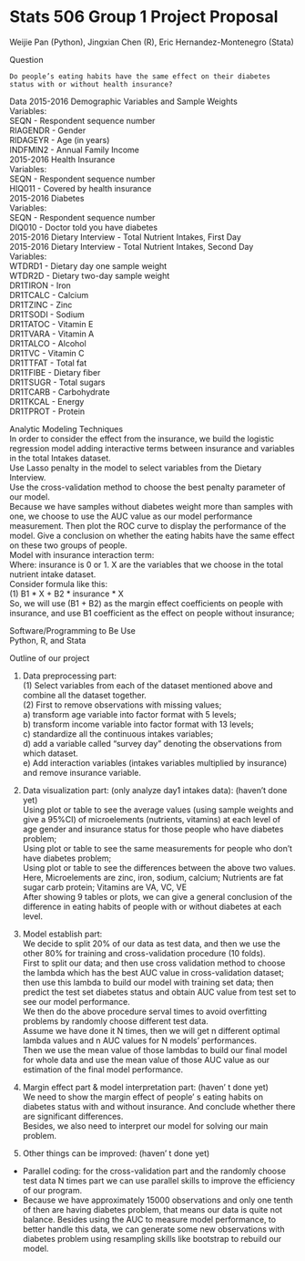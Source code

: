 # Stats 506 Group 1 Project Proposal

Weijie Pan (Python),
Jingxian Chen (R),
Eric Hernandez-Montenegro (Stata)

Question

`Do people’s eating habits have the same effect on their diabetes status with or without health insurance?`

Data
2015-2016 Demographic Variables and Sample Weights  
Variables:  
SEQN - Respondent sequence number  
RIAGENDR - Gender  
RIDAGEYR - Age (in years)  
INDFMIN2  - Annual Family Income    
2015-2016 Health Insurance     
Variables:   
SEQN - Respondent sequence number   
HIQ011 - Covered by health insurance  
2015-2016 Diabetes  
Variables:  
SEQN - Respondent sequence number  
DIQ010 - Doctor told you have diabetes  
2015-2016 Dietary Interview - Total Nutrient Intakes, First Day  
2015-2016 Dietary Interview - Total Nutrient Intakes, Second Day  
Variables:  
WTDRD1 - Dietary day one sample weight  
WTDR2D - Dietary two-day sample weight  
DR1TIRON - Iron  
DR1TCALC - Calcium  
DR1TZINC - Zinc  
DR1TSODI - Sodium  
DR1TATOC - Vitamin E  
DR1TVARA - Vitamin A  
DR1TALCO - Alcohol  
DR1TVC - Vitamin C  
DR1TTFAT - Total fat  
DR1TFIBE - Dietary fiber  
DR1TSUGR - Total sugars  
DR1TCARB - Carbohydrate  
DR1TKCAL - Energy  
DR1TPROT - Protein  

Analytic Modeling Techniques  
In order to consider the effect from the insurance, we build the logistic regression model adding interactive terms between insurance and variables in the total Intakes dataset.   
Use Lasso penalty in the model to select variables from the Dietary Interview.    
Use the cross-validation method to choose the best penalty parameter of our model.   
Because we have samples without diabetes weight more than samples with one, we choose to use the AUC value as our model performance measurement. Then plot the ROC curve to display the performance of the model. Give a conclusion on whether the eating habits have the same effect on these two groups of people.    
Model with insurance interaction term:   
Where: insurance is 0 or 1. X are the variables that we choose in the total nutrient intake dataset.  
Consider formula like this:   
(1) B1 * X + B2 * insurance * X  
So, we will use (B1 + B2) as the margin effect coefficients on people with insurance, and use B1 coefficient as the effect on people without insurance;   


Software/Programming to Be Use  
Python, R, and Stata  



Outline of our project  
1.	Data preprocessing part:   
(1)	Select variables from each of the dataset mentioned above and combine all the dataset together.   
(2)	First to remove observations with missing values;    
a)	transform age variable into factor format with 5 levels;    
b)	transform income variable into factor format with 13 levels;    
c)	standardize all the continuous intakes variables;    
d)	add a variable called “survey day” denoting the observations from which dataset.   
e)	Add interaction variables (intakes variables multiplied by insurance) and remove insurance variable.   

2.	Data visualization part: (only analyze day1 intakes data): (haven’t done yet)   
Using plot or table to see the average values (using sample weights and give a 95%CI) of microelements (nutrients, vitamins) at each level of age gender and insurance status for those people who have diabetes problem;   
Using plot or table to see the same measurements for people who don’t have diabetes problem;   
Using plot or table to see the differences between the above two values.   
Here, Microelements are zinc, iron, sodium, calcium; Nutrients are fat sugar carb protein; Vitamins are VA, VC, VE   
After showing 9 tables or plots, we can give a general conclusion of the difference in eating habits of people with or without diabetes at each level.   

3.	Model establish part:   
We decide to split 20% of our data as test data, and then we use the other 80% for training and cross-validation procedure (10 folds).   
First to split our data; and then use cross validation method to choose the lambda which has the best AUC value in cross-validation dataset; then use this lambda to build our model with training set data; then predict the test set diabetes status and obtain AUC value from test set to see our model performance.   
We then do the above procedure serval times to avoid overfitting problems by randomly choose different test data.    
Assume we have done it N times, then we will get n different optimal lambda values and n AUC values for N models’ performances.    
Then we use the mean value of those lambdas to build our final model for whole data and use the mean value of those AUC value as our estimation of the final model performance.   

4.	Margin effect part & model interpretation part: (haven’ t done yet)  
We need to show the margin effect of people’ s eating habits on diabetes status with and without insurance. And conclude whether there are significant differences.   
Besides, we also need to interpret our model for solving our main problem.

5.	Other things can be improved: (haven’ t done yet)   
*	Parallel coding: for the cross-validation part and the randomly choose test data N times part we can use parallel skills to improve the efficiency of our program.
*	Because we have approximately 15000 observations and only one tenth of then are having diabetes problem, that means our data is quite not balance. Besides using the AUC to measure model performance, to better handle this data, we can generate some new observations with diabetes problem using resampling skills like bootstrap to rebuild our model.

